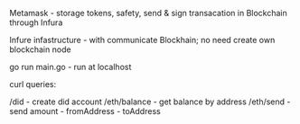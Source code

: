 Metamask - storage tokens, safety, send & sign transacation in Blockchain 
through Infura

Infure infastructure - with communicate Blockhain; no need create
own blockchain node

go run main.go - run at localhost

curl queries:

/did - create did account
/eth/balance - get balance by address
/eth/send - send amount - fromAddress - toAddress
